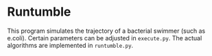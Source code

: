 Runtumble
=========
This program simulates the trajectory of a bacterial swimmer (such as e.coli). Certain parameters can be adjusted in `execute.py`. The actual algorithms are implemented in `runtumble.py`.
